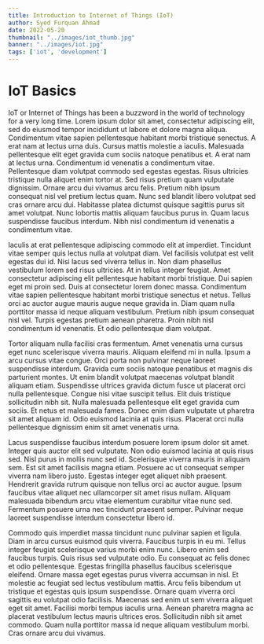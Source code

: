 ```yaml
---
title: Introduction to Internet of Things (IoT)
author: Syed Furquan Ahmad
date: 2022-05-20
thumbnail: "../images/iot_thumb.jpg"
banner: "../images/iot.jpg"
tags: ['iot', 'development']
---
```


# IoT Basics

IoT or Internet of Things has been a buzzword in the world of technology for a
very long time. Lorem ipsum dolor sit amet, consectetur adipiscing elit, sed do eiusmod tempor incididunt ut labore et dolore magna aliqua. Condimentum vitae sapien pellentesque habitant morbi tristique senectus. A erat nam at lectus urna duis. Cursus mattis molestie a iaculis. Malesuada pellentesque elit eget gravida cum sociis natoque penatibus et. A erat nam at lectus urna. Condimentum id venenatis a condimentum vitae. Pellentesque diam volutpat commodo sed egestas egestas. Risus ultricies tristique nulla aliquet enim tortor at. Sed risus pretium quam vulputate dignissim. Ornare arcu dui vivamus arcu felis. Pretium nibh ipsum consequat nisl vel pretium lectus quam. Nunc sed blandit libero volutpat sed cras ornare arcu dui. Habitasse platea dictumst quisque sagittis purus sit amet volutpat. Nunc lobortis mattis aliquam faucibus purus in. Quam lacus suspendisse faucibus interdum. Nibh nisl condimentum id venenatis a condimentum vitae.

Iaculis at erat pellentesque adipiscing commodo elit at imperdiet. Tincidunt vitae semper quis lectus nulla at volutpat diam. Vel facilisis volutpat est velit egestas dui id. Nisi lacus sed viverra tellus in. Non diam phasellus vestibulum lorem sed risus ultricies. At in tellus integer feugiat. Amet consectetur adipiscing elit pellentesque habitant morbi tristique. Dui sapien eget mi proin sed. Duis at consectetur lorem donec massa. Condimentum vitae sapien pellentesque habitant morbi tristique senectus et netus. Tellus orci ac auctor augue mauris augue neque gravida in. Diam quam nulla porttitor massa id neque aliquam vestibulum. Pretium nibh ipsum consequat nisl vel. Turpis egestas pretium aenean pharetra. Proin nibh nisl condimentum id venenatis. Et odio pellentesque diam volutpat.

Tortor aliquam nulla facilisi cras fermentum. Amet venenatis urna cursus eget nunc scelerisque viverra mauris. Aliquam eleifend mi in nulla. Ipsum a arcu cursus vitae congue. Orci porta non pulvinar neque laoreet suspendisse interdum. Gravida cum sociis natoque penatibus et magnis dis parturient montes. Ut enim blandit volutpat maecenas volutpat blandit aliquam etiam. Suspendisse ultrices gravida dictum fusce ut placerat orci nulla pellentesque. Congue nisi vitae suscipit tellus. Elit duis tristique sollicitudin nibh sit. Nulla malesuada pellentesque elit eget gravida cum sociis. Et netus et malesuada fames. Donec enim diam vulputate ut pharetra sit amet aliquam id. Odio euismod lacinia at quis risus. Placerat orci nulla pellentesque dignissim enim sit amet venenatis urna.

Lacus suspendisse faucibus interdum posuere lorem ipsum dolor sit amet. Integer quis auctor elit sed vulputate. Non odio euismod lacinia at quis risus sed. Nisl purus in mollis nunc sed id. Scelerisque viverra mauris in aliquam sem. Est sit amet facilisis magna etiam. Posuere ac ut consequat semper viverra nam libero justo. Egestas integer eget aliquet nibh praesent. Hendrerit gravida rutrum quisque non tellus orci ac auctor augue. Ipsum faucibus vitae aliquet nec ullamcorper sit amet risus nullam. Aliquam malesuada bibendum arcu vitae elementum curabitur vitae nunc sed. Fermentum posuere urna nec tincidunt praesent semper. Pulvinar neque laoreet suspendisse interdum consectetur libero id.

Commodo quis imperdiet massa tincidunt nunc pulvinar sapien et ligula. Diam in arcu cursus euismod quis viverra. Faucibus turpis in eu mi. Tellus integer feugiat scelerisque varius morbi enim nunc. Libero enim sed faucibus turpis. Quis risus sed vulputate odio. Eu consequat ac felis donec et odio pellentesque. Egestas fringilla phasellus faucibus scelerisque eleifend. Ornare massa eget egestas purus viverra accumsan in nisl. Et molestie ac feugiat sed lectus vestibulum mattis. Arcu felis bibendum ut tristique et egestas quis ipsum suspendisse. Ornare quam viverra orci sagittis eu volutpat odio facilisis. Maecenas sed enim ut sem viverra aliquet eget sit amet. Facilisi morbi tempus iaculis urna. Aenean pharetra magna ac placerat vestibulum lectus mauris ultrices eros. Sollicitudin nibh sit amet commodo. Quam nulla porttitor massa id neque aliquam vestibulum morbi. Cras ornare arcu dui vivamus.